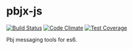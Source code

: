 pbjx-js
=============

[![Build Status](https://api.travis-ci.org/gdbots/pbjx-js.svg)](https://travis-ci.org/gdbots/pbjx-js)
[![Code Climate](https://codeclimate.com/github/gdbots/pbjx-js/badges/gpa.svg)](https://codeclimate.com/github/gdbots/pbjx-js)
[![Test Coverage](https://codeclimate.com/github/gdbots/pbjx-js/badges/coverage.svg)](https://codeclimate.com/github/gdbots/pbjx-js/coverage)

Pbj messaging tools for es6.
